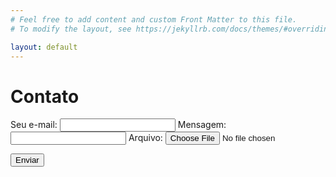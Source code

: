 ```yaml
---
# Feel free to add content and custom Front Matter to this file.
# To modify the layout, see https://jekyllrb.com/docs/themes/#overriding-theme-defaults

layout: default
---
```


# Contato

<!-- modify this form HTML and place wherever you want your form -->

<form
  action="https://formspree.io/f/mqkgrklg"
  method="POST"
  enctype="multipart/form-data"
>
  <label>
    Seu e-mail:
    <input type="email" name="_replyto">
  </label>
  
   <label>
      Mensagem:
    <input type="message"></textarea>
  </label>
  
  
  <label>
    Arquivo:
    <input type="file" name="upload">
  </label>

  <button type="submit">Enviar</button>
</form>
